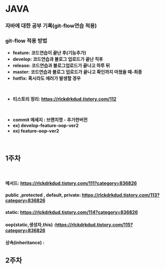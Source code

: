 # JAVA
### 자바에 대한 공부 기록(git-flow연습 적용)

### git-flow 적용 방법

 + **feature: 코드연습이 끝난 후(기능추가)**
 + **develop: 코드연습과 블로그 업로드가 끝난 직후**
 + **release: 코드연습과 블로그업로드가 끝나고 하루 뒤**
 + **master: 코드연습과 블로그 업로드가 끝나고 확인까지 마쳤을 때-최종**
 + **hotfix: 혹시라도 에러가 발생할 경우**

<br>

 + **티스토리 정리: https://rlckdrkdud.tistory.com/112**

<br>

 + **commit 메세지 : 브랜치명 - 추가한버전**
 + **ex) develop-feature-oop-ver2**
 + **ex) feature-oop-ver2**
<br>

## 1주차

<br>

#### 메서드: https://rlckdrkdud.tistory.com/111?category=836826
#### public ,protected , default, private: https://rlckdrkdud.tistory.com/113?category=836826
#### static: https://rlckdrkdud.tistory.com/114?category=836826
#### oop(static,생성자,this) :https://rlckdrkdud.tistory.com/115?category=836826
#### 상속(inheritance) : 

## 2주차

<br>






